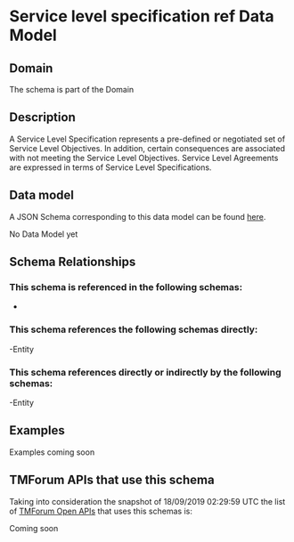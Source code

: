 # Service level specification ref Data Model

## Domain

The  schema is part of the  Domain

## Description

A Service Level Specification represents a pre-defined or negotiated set of Service Level 
Objectives. In addition, certain consequences are associated with not meeting the Service Level 
Objectives. Service Level Agreements are expressed in terms of Service Level Specifications.

## Data model

A JSON Schema corresponding to this data model can be found
[here](https://github.com/tmforum-rand/schemas/blob/master/Service/ServiceLevelSpecificationRef.schema.json).

No Data Model yet

## Schema Relationships

### This schema is referenced in the following schemas:

-

### This schema references the following schemas directly:

-Entity

### This schema references directly or indirectly by the following schemas:

-Entity



## Examples

Examples coming soon

## TMForum APIs that use this schema

Taking into consideration the snapshot of 18/09/2019 02:29:59 UTC the list of [TMForum Open APIs](https://www.tmforum.org/open-apis/) that uses this schemas is:

Coming soon